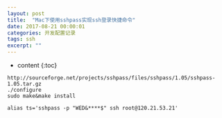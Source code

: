 ```yaml
---
layout: post
title:  "Mac下使用sshpass实现ssh登录快捷命令"
date: 2017-08-21 00:00:01
categories: 开发配置记录
tags: ssh
excerpt: ""
---
```


* content
{:toc}


```
http://sourceforge.net/projects/sshpass/files/sshpass/1.05/sshpass-1.05.tar.gz
./configure
sudo make&make install

alias ts='sshpass -p "WED&****$" ssh root@120.21.53.21'
```



